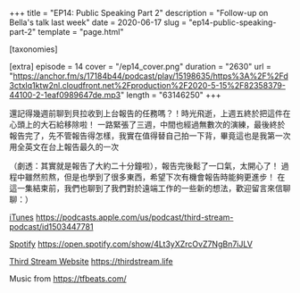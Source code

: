 +++
title = "EP14: Public Speaking Part 2"
description = "Follow-up on Bella's talk last week"
date = 2020-06-17
slug = "ep14-public-speaking-part-2"
template = "page.html"

[taxonomies]

[extra]
episode = 14
cover = "/ep14_cover.png"
duration = "2630"
url = "https://anchor.fm/s/17184b44/podcast/play/15198635/https%3A%2F%2Fd3ctxlq1ktw2nl.cloudfront.net%2Fproduction%2F2020-5-15%2F82358379-44100-2-1eaf0989647de.mp3"
length = "63146250"
+++

還記得幾週前聊到貝拉收到上台報告的任務嗎？！時光飛逝，上週五終於把這件在心頭上的大石給移除啦！
一路緊張了三週，中間也經過無數次的演練，最後終於報告完了，先不管報告得怎樣，我實在值得替自己拍一下背，畢竟這也是我第一次用全英文在台上報告最久的一次

<!-- more -->
（劇透：其實就是報告了大約二十分鐘啦），報告完後鬆了一口氣，太開心了！
過程中雖然煎熬，但是也學到了很多東西，希望下次有機會報告時能夠更進步！
在這一集結束前，我們也聊到了我們對於遠端工作的一些新的想法，歡迎留言來信聊聊：）

[iTunes](https://podcasts.apple.com/us/podcast/third-stream-podcast/id1503447781)
https://podcasts.apple.com/us/podcast/third-stream-podcast/id1503447781

[Spotify](https://open.spotify.com/show/4Lt3yXZrcOvZ7NgBn7iJLV)
https://open.spotify.com/show/4Lt3yXZrcOvZ7NgBn7iJLV

[Third Stream Website](https://thirdstream.life)
https://thirdstream.life

Music from https://tfbeats.com/
